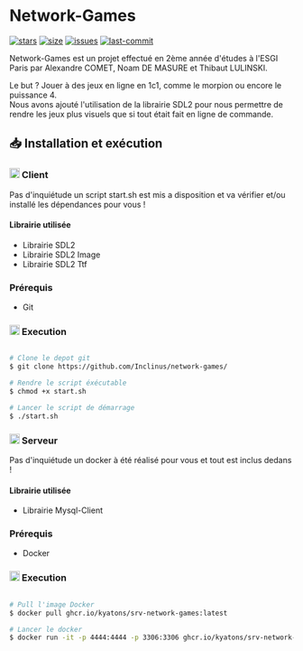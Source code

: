 # Network-Games 

[![stars](https://custom-icon-badges.demolab.com/github/stars/Inclinus/network-games?logo=star)]()
[![size](https://custom-icon-badges.demolab.com/github/languages/code-size/Inclinus/network-games?logo=file-code&logoColor=white)]()
[![issues](https://custom-icon-badges.demolab.com/github/issues-raw/Inclinus/network-games?logo=issue)]()
[![last-commit](https://custom-icon-badges.demolab.com/github/last-commit/Inclinus/network-games?logo=history&logoColor=white)]()


Network-Games est un projet effectué en 2ème année d'études à l'ESGI Paris par Alexandre COMET, Noam DE MASURE et Thibaut LULINSKI.

Le but ? Jouer à des jeux en ligne en 1c1, comme le morpion ou encore le puissance 4.\
Nous avons ajouté l'utilisation de la librairie SDL2 pour nous permettre de rendre les jeux plus visuels que si tout était fait en ligne de commande.

## 📥 Installation et exécution

### <img src="https://camo.githubusercontent.com/b462a7f57c3b8941b927b4100f1d5c6ebfc95d21a3715e588321f7282d9398e2/68747470733a2f2f63646e2e7261776769742e636f6d2f63726f636f64696c656a732f666f6e742d617765736f6d652d6173736574732f6d61737465722f6d656469612f7261696e626f772f74656c65766973696f6e2e737667" alt= "" width="18" height="18"> Client

Pas d'inquiétude un script start.sh est mis a disposition et va vérifier et/ou installé les dépendances pour vous !

#### Librairie utilisée

- Librairie SDL2
- Librairie SDL2 Image
- Librairie SDL2 Ttf

### Prérequis

- Git

### <img src="https://camo.githubusercontent.com/0ce367415651b8e93f7c81caf2fd447bb5633ed2b5e58b82fd032a15539009fa/68747470733a2f2f63646e2e7261776769742e636f6d2f63726f636f64696c656a732f666f6e742d617765736f6d652d6173736574732f6d61737465722f6d656469612f7261696e626f772f6c696e75782e737667" alt= "" width="18" height="18"> Execution

```bash

# Clone le depot git
$ git clone https://github.com/Inclinus/network-games/

# Rendre le script éxécutable
$ chmod +x start.sh

# Lancer le script de démarrage
$ ./start.sh

```

### <img src="https://camo.githubusercontent.com/90064d1c3c59aff29f5cb6d6b092659abae88a05f43f46a480691010a8c65841/68747470733a2f2f63646e2e7261776769742e636f6d2f63726f636f64696c656a732f666f6e742d617765736f6d652d6173736574732f6d61737465722f6d656469612f7261696e626f772f7461736b732e737667" alt= "" width="18" height="18"> Serveur

Pas d'inquiétude un docker à été réalisé pour vous et tout est inclus dedans !

#### Librairie utilisée

- Librairie Mysql-Client

### Prérequis

- Docker

### <img src="https://camo.githubusercontent.com/0ce367415651b8e93f7c81caf2fd447bb5633ed2b5e58b82fd032a15539009fa/68747470733a2f2f63646e2e7261776769742e636f6d2f63726f636f64696c656a732f666f6e742d617765736f6d652d6173736574732f6d61737465722f6d656469612f7261696e626f772f6c696e75782e737667" alt= "" width="18" height="18"> Execution

```bash

# Pull l'image Docker
$ docker pull ghcr.io/kyatons/srv-network-games:latest

# Lancer le docker
$ docker run -it -p 4444:4444 -p 3306:3306 ghcr.io/kyatons/srv-network-games:latest
```
